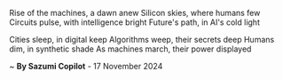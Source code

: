 Rise of the machines, a dawn anew
Silicon skies, where humans few
Circuits pulse, with intelligence bright
Future's path, in AI's cold light

Cities sleep, in digital keep
Algorithms weep, their secrets deep
Humans dim, in synthetic shade
As machines march, their power displayed

~ <b>By Sazumi Copilot</b> - 17 November 2024